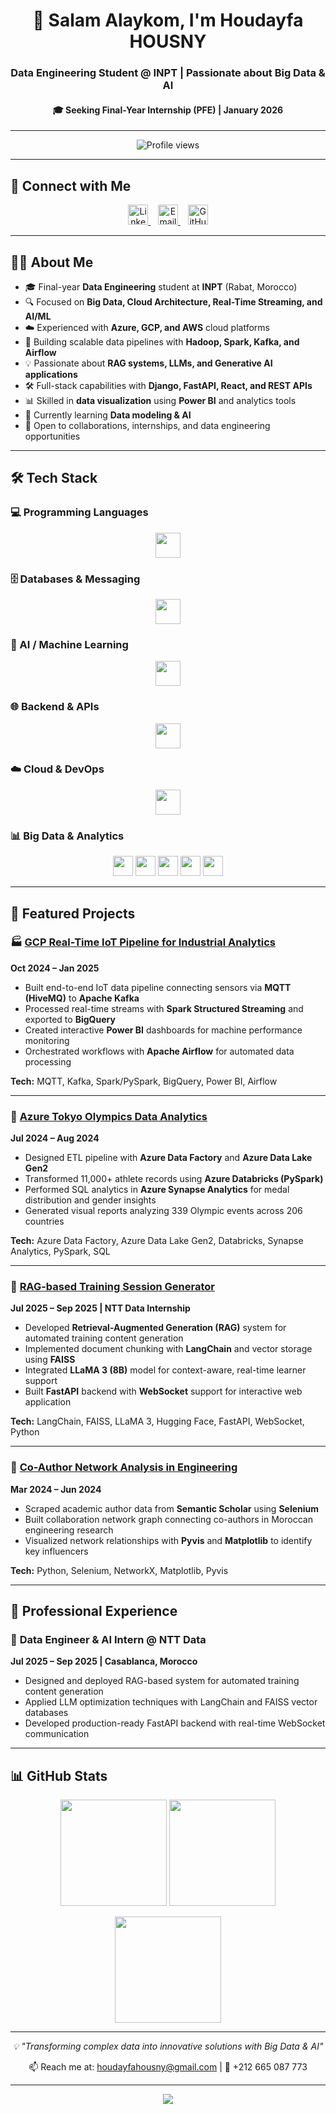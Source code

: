 <!-- Profile README – @Houdayfahousny -->

<!-- ======= Banner ======= -->
<h1 align="center">👋 Salam Alaykom, I'm Houdayfa HOUSNY</h1>
<h3 align="center">Data Engineering Student @ INPT | Passionate about Big Data & AI</h3>
<h4 align="center">🎓 Seeking Final-Year Internship (PFE) | January 2026</h4>

---

<p align="center">
  <img src="https://komarev.com/ghpvc/?username=Houdayfahousny&label=Profile%20Views&color=0e75b6&style=flat" alt="Profile views" />
</p>

---

## 🔗 Connect with Me

<p align="center">
  <a href="https://www.linkedin.com/in/houdayfahousny/" target="_blank" title="LinkedIn">
    <img src="https://skillicons.dev/icons?i=linkedin" height="32" alt="LinkedIn"/>
  </a>
  &nbsp;&nbsp;
  <a href="mailto:houdayfahousny@gmail.com" target="_blank" title="Email">
    <img src="https://skillicons.dev/icons?i=gmail" height="32" alt="Email"/>
  </a>
  &nbsp;&nbsp;
  <a href="https://github.com/Houdayfahousny" target="_blank" title="GitHub">
    <img src="https://skillicons.dev/icons?i=github" height="32" alt="GitHub"/>
  </a>
</p>

---

## 👨‍💻 About Me

- 🎓 Final-year **Data Engineering** student at **INPT** (Rabat, Morocco)
- 🔍 Focused on **Big Data, Cloud Architecture, Real-Time Streaming, and AI/ML**
- ☁️ Experienced with **Azure, GCP, and AWS** cloud platforms
- 🚀 Building scalable data pipelines with **Hadoop, Spark, Kafka, and Airflow**
- 💡 Passionate about **RAG systems, LLMs, and Generative AI applications**
- 🛠️ Full-stack capabilities with **Django, FastAPI, React, and REST APIs**
- 📊 Skilled in **data visualization** using **Power BI** and analytics tools
- 🌱 Currently learning **Data modeling & AI** 
- 🤝 Open to collaborations, internships, and data engineering opportunities

---

## 🛠️ Tech Stack

### 💻 Programming Languages
<p align="center">
  <img src="https://skillicons.dev/icons?i=python,java,javascript,scala&perline=12" height="40" />
</p>

### 🗄️ Databases & Messaging
<p align="center">
  <img src="https://skillicons.dev/icons?i=mysql,postgres,mongodb,kafka,redis&perline=12" height="40" />
</p>

### 🧠 AI / Machine Learning
<p align="center">
  <img src="https://skillicons.dev/icons?i=sklearn,tensorflow,pytorch&perline=12" height="40" />
</p>

### 🌐 Backend & APIs
<p align="center">
  <img src="https://skillicons.dev/icons?i=django,fastapi,react&perline=12" height="40" />
</p>

### ☁️ Cloud & DevOps
<p align="center">
  <img src="https://skillicons.dev/icons?i=azure,gcp,aws,docker,git,linux,terraform&perline=12" height="40" />
</p>

### 📊 Big Data & Analytics
<p align="center">
  <img src="https://img.shields.io/badge/Apache%20Spark-E25A1C?style=for-the-badge&logo=apachespark&logoColor=white" height="32" />
  <img src="https://img.shields.io/badge/Apache%20Kafka-231F20?style=for-the-badge&logo=apachekafka&logoColor=white" height="32" />
  <img src="https://img.shields.io/badge/Apache%20Airflow-017CEE?style=for-the-badge&logo=apacheairflow&logoColor=white" height="32" />
  <img src="https://img.shields.io/badge/Hadoop-66CCFF?style=for-the-badge&logo=apachehadoop&logoColor=black" height="32" />
  <img src="https://img.shields.io/badge/Power%20BI-F2C811?style=for-the-badge&logo=powerbi&logoColor=black" height="32" />
</p>

---

## 🚀 Featured Projects

### 🏭 [GCP Real-Time IoT Pipeline for Industrial Analytics](https://github.com/Houdayfahousny/gcp-iot-pipeline)
**Oct 2024 – Jan 2025**
- Built end-to-end IoT data pipeline connecting sensors via **MQTT (HiveMQ)** to **Apache Kafka**
- Processed real-time streams with **Spark Structured Streaming** and exported to **BigQuery**
- Created interactive **Power BI** dashboards for machine performance monitoring
- Orchestrated workflows with **Apache Airflow** for automated data processing

**Tech:** MQTT, Kafka, Spark/PySpark, BigQuery, Power BI, Airflow

---

### 🏅 [Azure Tokyo Olympics Data Analytics](https://github.com/Houdayfahousny/azure-olympics-analytics)
**Jul 2024 – Aug 2024**
- Designed ETL pipeline with **Azure Data Factory** and **Azure Data Lake Gen2**
- Transformed 11,000+ athlete records using **Azure Databricks (PySpark)**
- Performed SQL analytics in **Azure Synapse Analytics** for medal distribution and gender insights
- Generated visual reports analyzing 339 Olympic events across 206 countries

**Tech:** Azure Data Factory, Azure Data Lake Gen2, Databricks, Synapse Analytics, PySpark, SQL

---

### 🤖 [RAG-based Training Session Generator](https://github.com/Houdayfahousny/rag-training-system)
**Jul 2025 – Sep 2025 | NTT Data Internship**
- Developed **Retrieval-Augmented Generation (RAG)** system for automated training content generation
- Implemented document chunking with **LangChain** and vector storage using **FAISS**
- Integrated **LLaMA 3 (8B)** model for context-aware, real-time learner support
- Built **FastAPI** backend with **WebSocket** support for interactive web application

**Tech:** LangChain, FAISS, LLaMA 3, Hugging Face, FastAPI, WebSocket, Python

---

### 🔗 [Co-Author Network Analysis in Engineering](https://github.com/Houdayfahousny/coauthor-network-analysis)
**Mar 2024 – Jun 2024**
- Scraped academic author data from **Semantic Scholar** using **Selenium**
- Built collaboration network graph connecting co-authors in Moroccan engineering research
- Visualized network relationships with **Pyvis** and **Matplotlib** to identify key influencers

**Tech:** Python, Selenium, NetworkX, Matplotlib, Pyvis

---

## 💼 Professional Experience

### 🏢 **Data Engineer & AI Intern** @ NTT Data
**Jul 2025 – Sep 2025 | Casablanca, Morocco**
- Designed and deployed RAG-based system for automated training content generation
- Applied LLM optimization techniques with LangChain and FAISS vector databases
- Developed production-ready FastAPI backend with real-time WebSocket communication

---


## 📊 GitHub Stats

<p align="center">
  <img src="https://github-readme-stats.vercel.app/api?username=Houdayfahousny&theme=radical&hide_border=false&include_all_commits=true&count_private=true" height="170" />
  <img src="https://github-readme-streak-stats.herokuapp.com/?user=Houdayfahousny&theme=radical&hide_border=false" height="170" />
</p>

<p align="center">
  <img src="https://github-readme-stats.vercel.app/api/top-langs/?username=Houdayfahousny&theme=radical&hide_border=false&layout=compact" height="170" />
</p>


---

<p align="center">
  <i>💡 "Transforming complex data into innovative solutions with Big Data & AI"</i>
</p>

<p align="center">
  📫 Reach me at: <a href="mailto:houdayfahousny@gmail.com">houdayfahousny@gmail.com</a> | 📱 +212 665 087 773
</p>

---

<p align="center">
  <img src="https://capsule-render.vercel.app/api?type=waving&color=gradient&height=100&section=footer" />
</p>
